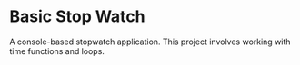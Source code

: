 # Basic Stop Watch

A console-based stopwatch application. This project involves working with time functions and loops.
